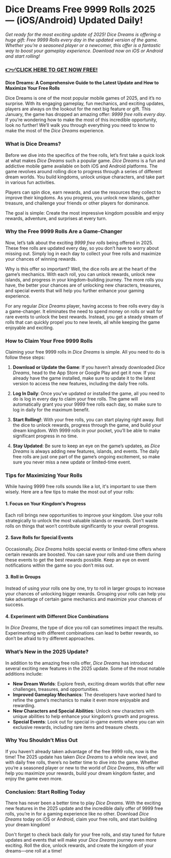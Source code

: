 # Dice Dreams Free 9999 Rolls 2025 — (iOS/Android) Updated Daily!

*Get ready for the most exciting update of 2025! Dice Dreams is offering a huge gift: Free 9999 Rolls every day in the updated version of the game. Whether you’re a seasoned player or a newcomer, this offer is a fantastic way to boost your gameplay experience. Download now on iOS or Android and start rolling!*

### [👉✅CLICK HERE TO GET NOW FREE!](https://freeforyou.xyz/dice/dreams/)

**Dice Dreams: A Comprehensive Guide to the Latest Update and How to Maximize Your Free Rolls**

Dice Dreams is one of the most popular mobile games of 2025, and it’s no surprise. With its engaging gameplay, fun mechanics, and exciting updates, players are always on the lookout for the next big feature or gift. This January, the game has dropped an amazing offer: *9999 free rolls every day*. If you’re wondering how to make the most of this incredible opportunity, look no further! We’ll walk you through everything you need to know to make the most of the *Dice Dreams* experience.

### What is Dice Dreams?

Before we dive into the specifics of the free rolls, let’s first take a quick look at what makes *Dice Dreams* such a popular game. *Dice Dreams* is a fun and addictive mobile game available on both iOS and Android platforms. The game revolves around rolling dice to progress through a series of different dream worlds. You build kingdoms, unlock unique characters, and take part in various fun activities.

Players can spin dice, earn rewards, and use the resources they collect to improve their kingdoms. As you progress, you unlock new islands, gather treasure, and challenge your friends or other players for dominance.

The goal is simple: Create the most impressive kingdom possible and enjoy rewards, adventure, and surprises at every turn.

### Why the Free 9999 Rolls Are a Game-Changer

Now, let’s talk about the exciting *9999 free rolls* being offered in 2025. These free rolls are updated every day, so you don’t have to worry about missing out. Simply log in each day to collect your free rolls and maximize your chances of winning rewards.

Why is this offer so important? Well, the dice rolls are at the heart of the game’s mechanics. With each roll, you can unlock rewards, unlock new islands, and progress in your kingdom-building journey. The more rolls you have, the better your chances are of unlocking new characters, treasures, and special events that will help you further enhance your gaming experience.

For any regular *Dice Dreams* player, having access to free rolls every day is a game-changer. It eliminates the need to spend money on rolls or wait for rare events to unlock the best rewards. Instead, you get a steady stream of rolls that can quickly propel you to new levels, all while keeping the game enjoyable and exciting.

### How to Claim Your Free 9999 Rolls

Claiming your free 9999 rolls in *Dice Dreams* is simple. All you need to do is follow these steps:

1. **Download or Update the Game**: If you haven’t already downloaded *Dice Dreams*, head to the App Store or Google Play and get it now. If you already have the game installed, make sure to update it to the latest version to access the new features, including the daily free rolls.
   
2. **Log In Daily**: Once you’ve updated or installed the game, all you need to do is log in every day to claim your free rolls. The game will automatically grant you your 9999 free rolls each day, so make sure to log in daily for the maximum benefit.

3. **Start Rolling!**: With your free rolls, you can start playing right away. Roll the dice to unlock rewards, progress through the game, and build your dream kingdom. With 9999 rolls in your pocket, you’ll be able to make significant progress in no time.

4. **Stay Updated**: Be sure to keep an eye on the game’s updates, as *Dice Dreams* is always adding new features, islands, and events. The daily free rolls are just one part of the game’s ongoing excitement, so make sure you never miss a new update or limited-time event.

### Tips for Maximizing Your Rolls

While having 9999 free rolls sounds like a lot, it's important to use them wisely. Here are a few tips to make the most out of your rolls:

#### 1. **Focus on Your Kingdom's Progress**
Each roll brings new opportunities to improve your kingdom. Use your rolls strategically to unlock the most valuable islands or rewards. Don’t waste rolls on things that won’t contribute significantly to your overall progress.

#### 2. **Save Rolls for Special Events**
Occasionally, *Dice Dreams* holds special events or limited-time offers where certain rewards are boosted. You can save your rolls and use them during these events to get the best rewards possible. Keep an eye on event notifications within the game so you don’t miss out.

#### 3. **Roll in Groups**
Instead of using your rolls one by one, try to roll in larger groups to increase your chances of unlocking bigger rewards. Grouping your rolls can help you take advantage of certain game mechanics and maximize your chances of success.

#### 4. **Experiment with Different Dice Combinations**
In *Dice Dreams*, the type of dice you roll can sometimes impact the results. Experimenting with different combinations can lead to better rewards, so don’t be afraid to try different approaches.

### What’s New in the 2025 Update?

In addition to the amazing free rolls offer, *Dice Dreams* has introduced several exciting new features in the 2025 update. Some of the most notable additions include:

- **New Dream Worlds**: Explore fresh, exciting dream worlds that offer new challenges, treasures, and opportunities.
- **Improved Gameplay Mechanics**: The developers have worked hard to refine the game’s mechanics to make it even more enjoyable and rewarding.
- **New Characters and Special Abilities**: Unlock new characters with unique abilities to help enhance your kingdom’s growth and progress.
- **Special Events**: Look out for special in-game events where you can win exclusive rewards, including rare items and treasure chests.

### Why You Shouldn’t Miss Out

If you haven’t already taken advantage of the free 9999 rolls, now is the time! The 2025 update has taken *Dice Dreams* to a whole new level, and with daily free rolls, there’s no better time to dive into the game. Whether you’re a seasoned player or new to the world of *Dice Dreams*, this offer will help you maximize your rewards, build your dream kingdom faster, and enjoy the game even more.

### Conclusion: Start Rolling Today

There has never been a better time to play *Dice Dreams*. With the exciting new features in the 2025 update and the incredible daily offer of 9999 free rolls, you’re in for a gaming experience like no other. Download *Dice Dreams* today on iOS or Android, claim your free rolls, and start building your dream kingdom!

Don't forget to check back daily for your free rolls, and stay tuned for future updates and events that will make your *Dice Dreams* journey even more exciting. Roll the dice, unlock rewards, and create the kingdom of your dreams—one roll at a time!
